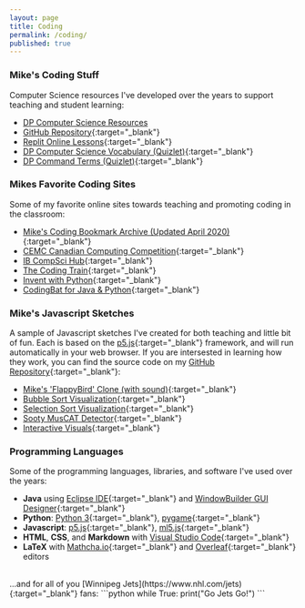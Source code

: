 ```yaml
---
layout: page
title: Coding
permalink: /coding/
published: true
---
```


### Mike's Coding Stuff
Computer Science resources I've developed over the years to support teaching and student learning:
- [DP Computer Science Resources](/coding_dp)
- [GitHub Repository](https://github.com/mvpoirier/){:target="_blank"}
- [Replit Online Lessons](https://replit.com/@mpoirier){:target="_blank"}
- [DP Computer Science Vocabulary (Quizlet)](https://quizlet.com/mvpoirier/folders/dp-computer-science){:target="_blank"}
- [DP Command Terms (Quizlet)](https://quizlet.com/kr/308164418/dp-command-terms-flash-cards/){:target="_blank"}
  
### Mikes Favorite Coding Sites
Some of my favorite online sites towards teaching and promoting coding in the classroom:
- [Mike's Coding Bookmark Archive (Updated April 2020)](/media/compsci_bookmarks.html){:target="_blank"}
- [CEMC Canadian Computing Competition](https://cemc.uwaterloo.ca/contests/computing.html){:target="_blank"}
- [IB CompSci Hub](http://ib.compscihub.net/){:target="_blank"}
- [The Coding Train](https://thecodingtrain.com/){:target="_blank"}
- [Invent with Python](https://inventwithpython.com/){:target="_blank"}
- [CodingBat for Java & Python](https://codingbat.com/python){:target="_blank"}
  
### Mike's Javascript Sketches
A sample of Javascript sketches I've created for both teaching and little bit of fun. Each is based on the [p5.js](https://p5js.org/){:target="_blank"} framework, and will run automatically in your web browser. If you are intersested in learning how they work, you can find the source code on my [GitHub Repository](https://github.com/mvpoirier/){:target="_blank"}:
- [Mike's 'FlappyBird' Clone (with sound)](https://rawcdn.githack.com/mvpoirier/Javascript/10c9ddfab73272a126eefb6ac23b20ef061236a2/flappyBirdClones/WEEK3/index.html){:target="_blank"}
- [Bubble Sort Visualization](https://raw.githack.com/mvpoirier/Javascript/master/sortingVisualization/bubbleSort.html){:target="_blank"}
- [Selection Sort Visualization](https://raw.githack.com/mvpoirier/Javascript/master/sortingVisualization/selectionSort.html){:target="_blank"}
- [Sooty MusCAT Detector](https://raw.githack.com/mvpoirier/Javascript/master/sootyDetector/index.html){:target="_blank"}
- [Interactive Visuals](https://raw.githack.com/mvpoirier/Javascript/master/squareCircle/index.html){:target="_blank"}
  
### Programming Languages
Some of the programming languages, libraries, and software I've used over the years:
- **Java** using [Eclipse IDE](https://www.eclipse.org/downloads/){:target="_blank"} and [WindowBuilder GUI Designer](https://www.eclipse.org/windowbuilder/download.php){:target="_blank"}
- **Python**: [Python 3](https://www.python.org/downloads/){:target="_blank"}, [pygame](https://www.pygame.org/news){:target="_blank"}
- **Javascript**: [p5.js](https://p5js.org/){:target="_blank"}, [ml5.js](https://ml5js.org/){:target="_blank"}
- **HTML**, **CSS**, and **Markdown** with [Visual Studio Code](https://code.visualstudio.com/){:target="_blank"}
- **LaTeX** with [Mathcha.io](https://www.mathcha.io/editor){:target="_blank"} and [Overleaf](https://www.overleaf.com/project){:target="_blank"} editors
  
<br>
...and for all of you [Winnipeg Jets](https://www.nhl.com/jets){:target="_blank"} fans:
```python
while True:
    print("Go Jets Go!")
```
